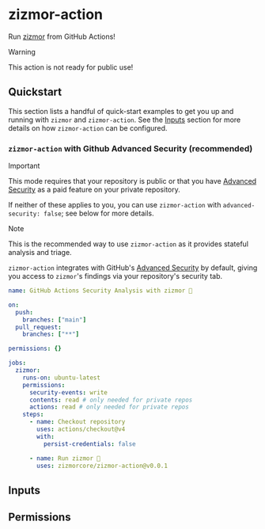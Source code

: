 # zizmor-action

Run [zizmor] from GitHub Actions!

> [!WARNING]
> This action is not ready for public use!

## Quickstart

This section lists a handful of quick-start examples to get you up and
running with `zizmor` and `zizmor-action`. See the [Inputs](#inputs)
section for more details on how `zizmor-action` can be configured.

### `zizmor-action` with Github Advanced Security (recommended)

> [!IMPORTANT]
> This mode requires that your repository is public or that you have
> [Advanced Security] as a paid feature on your private repository.
>
> If neither of these applies to you, you can use `zizmor-action`
> with `advanced-security: false`; see below for more details.

> [!NOTE]
> This is the recommended way to use `zizmor-action` as it provides
> stateful analysis and triage.

`zizmor-action` integrates with GitHub's [Advanced Security]
by default, giving you access to `zizmor`'s findings via your
repository's security tab.

```yaml
name: GitHub Actions Security Analysis with zizmor 🌈

on:
  push:
    branches: ["main"]
  pull_request:
    branches: ["**"]

permissions: {}

jobs:
  zizmor:
    runs-on: ubuntu-latest
    permissions:
      security-events: write
      contents: read # only needed for private repos
      actions: read # only needed for private repos
    steps:
      - name: Checkout repository
        uses: actions/checkout@v4
        with:
          persist-credentials: false

      - name: Run zizmor 🌈
        uses: zizmorcore/zizmor-action@v0.0.1
```


## Inputs

## Permissions

[zizmor]: https://docs.zizmor.sh
[Advanced Security]: https://docs.github.com/en/get-started/learning-about-github/about-github-advanced-security
